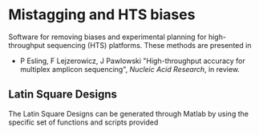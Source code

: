 Mistagging and HTS biases
=========================

Software for removing biases and experimental planning for high-throughput sequencing (HTS) platforms. These methods are presented in

* P Esling, F Lejzerowicz, J Pawlowski "High-throughput accuracy for multiplex amplicon sequencing", *Nucleic Acid Research*, in review.

Latin Square Designs
--------------------

The Latin Square Designs can be generated through Matlab by using the specific set of functions and scripts provided
